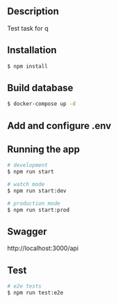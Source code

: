## Description

Test task for q

## Installation

```bash
$ npm install
```

## Build database

```bash
$ docker-compose up -d
```
## Add and configure .env

## Running the app

```bash
# development
$ npm run start

# watch mode
$ npm run start:dev

# production mode
$ npm run start:prod
```

## Swagger

http://localhost:3000/api

## Test

```bash
# e2e tests
$ npm run test:e2e



